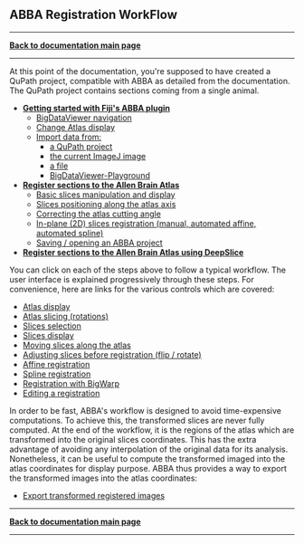 ## ABBA Registration WorkFlow

-----
[**Back to documentation main page**](index.md)

-----

At this point of the documentation, you're supposed to have created a QuPath project, compatible with ABBA as detailed from the documentation. The QuPath project contains sections coming from a single animal.

* [**Getting started with Fiji's ABBA plugin**](import_qupath_project.md)
  * [BigDataViewer navigation](import_qupath_project.md#abba-navigation)
  * [Change Atlas display](import_qupath_project.md#allen-brain-atlas-display-options)
  * [Import data from:](import_qupath_project.md#import-a-qupath-project-in-abba)
    * [a QuPath project](import_qupath_project.md#import-a-qupath-project-in-abba)
    * [the current ImageJ image](import_qupath_project.md#current-imagej-window)
    * [a file](import_qupath_project.md#direct-opening-of-a-file)
    * [BigDataViewer-Playground](import_qupath_project.md#sources-from-bigdataviewer-playground)
* [**Register sections to the Allen Brain Atlas**](registration.md)
  * [Basic slices manipulation and display](registration.md)
  * [Slices positioning along the atlas axis](registration.md#first-coarse-positioning)
  * [Correcting the atlas cutting angle](registration.md#correcting-atlas-slicing-orientation)
  * [In-plane (2D) slices registration (manual, automated affine, automated spline)](registration.md#slices-registration)
  * [Saving / opening an ABBA project](registration.md#saving--opening-registrations-results)
* [**Register sections to the Allen Brain Atlas using DeepSlice**](registration_with_deepslice.md)

You can click on each of the steps above to follow a typical workflow. The user interface is explained progressively through these steps. For convenience, here are links for the various controls which are covered:
* [Atlas display](create_dataset_and_open.md#allen-brain-atlas-display-options)
* [Atlas slicing (rotations)](registration.md#correcting-atlas-slicing-orientation)
* [Slices selection](registration.md#slices-selection)
* [Slices display](registration.md#slices-display-options)
* [Moving slices along the atlas](registration.md)
* [Adjusting slices before registration (flip / rotate)](registration.md#rotate--flip-slices)
* [Affine registration](registration.md#affine-registration-automated)
* [Spline registration](registration.md#spline-registration-automated)
* [Registration with BigWarp](registration.md#bigwarp-registration-manual)
* [Editing a registration](registration.md#editing-a-registration)

In order to be fast, ABBA's workflow is designed to avoid time-expensive computations. To achieve this, the transformed slices are never fully computed. At the end of the workflow, it is the regions of the atlas which are transformed into the original slices coordinates. This has the extra advantage of avoiding any interpolation of the original data for its analysis. Nonetheless, it can be useful to compute the transformed imaged into the atlas coordinates for display purpose. ABBA thus provides a way to export the transformed images into the atlas coordinates:
* [Export transformed registered images](export.md)

-----
[**Back to documentation main page**](index.md)

-----